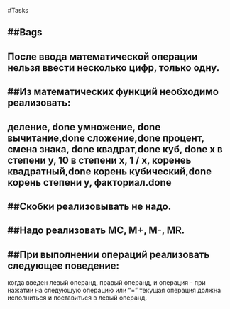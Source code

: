 #Tasks

##Bags
----------------------------------------------------
После ввода математической операции нельзя ввести несколько цифр, только одну.
----------------------------------------------------
##Из математических функций необходимо реализовать:
----------------------------------------------------
деление, done
умножение, done
вычитание,done
сложение,done
процент,
смена знака, done
квадрат,done
куб, done
x в степени y,
10 в степени x,
1 / x,
коренеь квадратный,done
корень кубический,done
корень степени y,
факториал.done
----------------------------------------------------
##Скобки реализовывать не надо.
---------------------------------------------------
##Надо реализовать MC, M+, M-, MR.
----------------------------------------------------
##При выполнении операций реализовать следующее поведение:
----------------------------------------------------
когда введен левый операнд, правый операнд, и операция - при нажатии на следующую
   операцию или “=” текущая операция должна исполниться и поставиться в
   левый операнд.